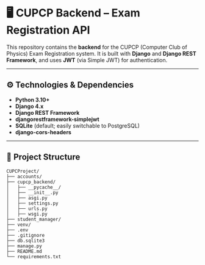 # 🖥️ CUPCP Backend – Exam Registration API

This repository contains the **backend** for the CUPCP (Computer Club of Physics) Exam Registration system. It is built with **Django** and **Django REST Framework**, and uses **JWT** (via Simple JWT) for authentication.

---

## ⚙️ Technologies & Dependencies

- **Python 3.10+**  
- **Django 4.x**  
- **Django REST Framework**  
- **djangorestframework-simplejwt**  
- **SQLite** (default; easily switchable to PostgreSQL)  
- **django-cors-headers**  

---

## 📁 Project Structure

```text
CUPCProject/
├── accounts/
├── cupcp_backend/
│   ├── __pycache__/
│   ├── __init__.py
│   ├── asgi.py
│   ├── settings.py
│   ├── urls.py
│   ├── wsgi.py
├── student_manager/
├── venv/
├── .env
├── .gitignore
├── db.sqlite3
├── manage.py
├── README.md
└── requirements.txt
